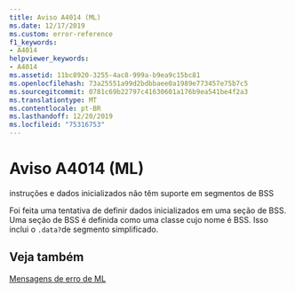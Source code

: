 ```yaml
---
title: Aviso A4014 (ML)
ms.date: 12/17/2019
ms.custom: error-reference
f1_keywords:
- A4014
helpviewer_keywords:
- A4014
ms.assetid: 11bc8920-3255-4ac8-999a-b9ea9c15bc81
ms.openlocfilehash: 73a25551a99d2bdbbaee0a1989e773457e75b7c5
ms.sourcegitcommit: 0781c69b22797c41630601a176b9ea541be4f2a3
ms.translationtype: MT
ms.contentlocale: pt-BR
ms.lasthandoff: 12/20/2019
ms.locfileid: "75316753"
---
```

# <a name="ml-warning-a4014"></a>Aviso A4014 (ML)

instruções e dados inicializados não têm suporte em segmentos de BSS

Foi feita uma tentativa de definir dados inicializados em uma seção de BSS.  Uma seção de BSS é definida como uma classe cujo nome é BSS.  Isso inclui o `.data?`de segmento simplificado.

## <a name="see-also"></a>Veja também

[Mensagens de erro de ML](ml-error-messages.md)
